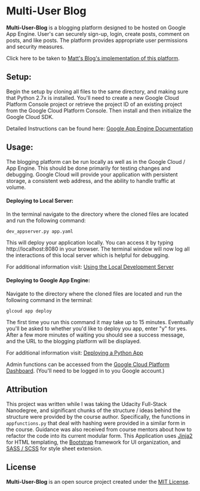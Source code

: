 # Multi-User Blog

**Multi-User-Blog** is a blogging platform designed to be hosted on Google
App Engine. User's can securely sign-up, login, create posts, comment on
posts, and like posts. The platform provides appropriate user permissions and
security measures.

Click here to be taken to
[Matt's Blog's implementation of this platform](http://hello-world-156422.appspot.com).

## Setup:
Begin the setup by cloning all files to the same directory, and making sure
that Python 2.7x is installed. You'll need to create a new Google Cloud
Platform Console project or retrieve the project ID of an existing project
from the Google Cloud Platform Console. Then install and then initialize the
Google Cloud SDK.

Detailed Instructions can be found here:
[Google App Engine Documentation](https://cloud.google.com/appengine/docs/python/getting-started/creating-guestbook)

## Usage:

The blogging platform can be run locally as well as in the Google Cloud / App
Engine. This should be done primarily for testing changes and debugging.
Google Cloud will provide your application with persistent storage, a
consistent web address, and the ability to handle traffic at volume.

#### Deploying to Local Server:

In the terminal navigate to the directory where the cloned files are located
and run the following command:

`dev_appserver.py app.yaml`

This will deploy your application locally. You can access it by typing
http://localhost:8080 in your browser. The terminal window will now log all
the interactions of this local server which is helpful for debugging.

For additional information visit:
[Using the Local Development Server](https://cloud.google.com/appengine/docs/standard/python/tools/using-local-server)

#### Deploying to Google App Engine:

Navigate to the directory where the cloned files are located and run the
following command in the terminal:

`glcoud app deploy`

The first time you run this command it may take up to 15 minutes. Eventually
you'll be asked to whether you'd like to deploy you app, enter "y" for yes.
After a few more minutes of waiting you should see a success message, and the
URL to the blogging platform will be displayed.

For additional information visit:
[Deploying a Python App](https://cloud.google.com/appengine/docs/standard/python/tools/uploadinganapp)

Admin functions can be accessed from the
[Google Cloud Platform Dashboard](https://console.cloud.google.com/home/dashboard).
(You'll need to be logged in to you Google account.)

## Attribution

This project was written while I was taking the Udacity Full-Stack
Nanodegree, and significant chunks of the structure / ideas behind the
structure were provided by the course author. Specifically, the functions
in ```appfunctions.py``` that deal with hashing were provided in a similar
form in the course.  Guidance was also received from course mentors about
how to refactor the code into its current modular form. This Application
uses [Jinja2](http://jinja.pocoo.org/) for HTML templating, the
[Bootstrap](https://getbootstrap.com) framework for UI organization, and
[SASS / SCSS](http://sass-lang.com) for style sheet extension.  


## License

**Multi-User-Blog** is an open source project created under the
[MIT License](https://github.com/GreenGiraffe1/Multi-User-Blog/blob/master/LICENSE).

